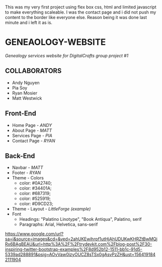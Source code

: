 This was my very first project using flex box css, html and limited javascript to make everything scaleable. I was the contact page and i did not push my content to the border like everyone else. Reason being it was done last minute and i left it as is.
# GENEAOLOGY-WEBSITE
*Genealogy services website for DigitalCrafts group project #1*

## COLLABORATORS
 * Andy Nguyen
 * Pia Soy
 * Ryan Mosier
 * Matt Westwick
 
 ## Front-End
 * Home Page - *ANDY*
 * About Page - *MATT*
 * Services Page - *PIA*
 * Contact Page - *RYAN*
 
 ## Back-End
 * Navbar - *MATT*
 * Footer - *RYAN*
 * Theme - Colors
   - color: #0A2740;
   - color: #34401A; 
   - color: #687319;
   - color: #525919;
   - color: #D9CD23;
 * Theme - Layout - *LittleForge (example)*
 * Font
   - Headings: "Palatino Linotype", "Book Antiqua", Palatino, serif
   - Paragraphs: Arial, Helvetica, sans-serif
 
 https://www.google.com/url?sa=i&source=images&cd=&ved=2ahUKEwihrpf1utHjAhUDUKwKHRZtBwMQjRx6BAgBEAU&url=http%3A%2F%2Ftrydevkit.com%2Fblog-post%2F30-inspiring-twitter-bootstrap-examples%2F8d952b12-1511-bb1c-91d5-5339ad288891&psig=AOvVaw0izyOUCZ8sTSx0gAsvPzZH&ust=1564191842111904
